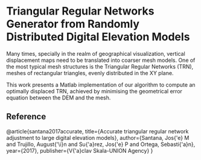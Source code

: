 # Triangular Regular Networks Generator from Randomly Distributed Digital Elevation Models

Many times, specially in the realm of geographical visualization, vertical displacement maps need to be translated into coarser mesh models. One of the most typical mesh structures is the Triangular Regular Networks (TRN), meshes of rectangular triangles, evenly distributed in the XY plane.

This work presents a Matlab implementation of our algorithm to compute an optimally displaced TRN, achieved by minimising the geometrical error equation between the DEM and the mesh.

## Reference

@article{santana2017accurate,
  title={Accurate triangular regular network adjustment to large digital elevation models},
  author={Santana, Jos{\'e} M and Trujillo, August{\'\i}n and Su{\'a}rez, Jos{\'e} P and Ortega, Sebasti{\'a}n},
  year={2017},
  publisher={V{\'a}clav Skala-UNION Agency}
}
